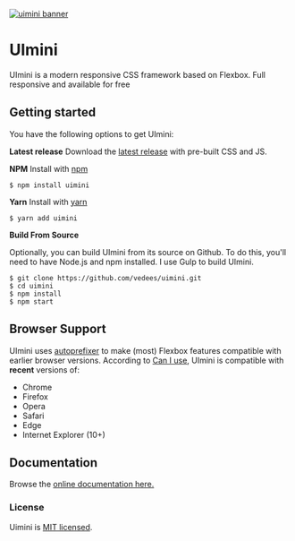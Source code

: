 [![uimini banner](https://uimini.vedees.ru/git_logo_uimini.png)](https://uimini.vedees.ru/)

# UImini

UImini is a modern responsive CSS framework based on Flexbox. Full responsive and available for free

## Getting started

You have the following options to get UImini:

**Latest release**
Download the [latest release](https://github.com/vedees/uimini/releases/latest) with pre-built CSS and JS.

**NPM**
Install with [npm](https://npmjs.com)

```shell
$ npm install uimini
```

**Yarn**
Install with [yarn](https://yarnpkg.com/)

```shell
$ yarn add uimini
```
**Build From Source**

Optionally, you can build UImini from its source on Github. To do this, you'll
need to have Node.js and npm installed. I use Gulp to build UImini.

```shell
$ git clone https://github.com/vedees/uimini.git
$ cd uimini
$ npm install
$ npm start
```

## Browser Support

UImini uses [autoprefixer](https://github.com/postcss/autoprefixer) to make (most) Flexbox features compatible with earlier browser versions. According to [Can I use](https://caniuse.com/#feat=flexbox), UImini is compatible with **recent** versions of:

* Chrome
* Firefox
* Opera
* Safari
* Edge
* Internet Explorer (10+)

## Documentation

Browse the [online documentation here.](https://uimini.vedees.ru/get-started)

### License

Uimini is [MIT licensed](./LICENSE).
